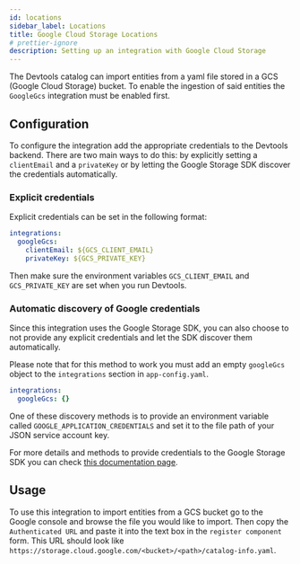 ```yaml
---
id: locations
sidebar_label: Locations
title: Google Cloud Storage Locations
# prettier-ignore
description: Setting up an integration with Google Cloud Storage
---
```


The Devtools catalog can import entities from a yaml file stored in a GCS
(Google Cloud Storage) bucket. To enable the ingestion of said entities the
`GoogleGcs` integration must be enabled first.

## Configuration

To configure the integration add the appropriate credentials to the Devtools
backend. There are two main ways to do this: by explicitly setting a
`clientEmail` and a `privateKey` or by letting the Google Storage SDK discover
the credentials automatically.

### Explicit credentials

Explicit credentials can be set in the following format:

```yaml
integrations:
  googleGcs:
    clientEmail: ${GCS_CLIENT_EMAIL}
    privateKey: ${GCS_PRIVATE_KEY}
```

Then make sure the environment variables `GCS_CLIENT_EMAIL` and
`GCS_PRIVATE_KEY` are set when you run Devtools.

### Automatic discovery of Google credentials

Since this integration uses the Google Storage SDK, you can also choose to not
provide any explicit credentials and let the SDK discover them automatically.

Please note that for this method to work you must add an empty `googleGcs` object to the `integrations` section in `app-config.yaml`.

```yaml
integrations:
  googleGcs: {}
```

One of these discovery methods is to provide an environment variable called
`GOOGLE_APPLICATION_CREDENTIALS` and set it to the file path of your JSON
service account key.

For more details and methods to provide credentials to the Google Storage SDK
you can check [this documentation page][google gcs docs].

## Usage

To use this integration to import entities from a GCS bucket go to the Google
console and browse the file you would like to import. Then copy the
`Authenticated URL` and paste it into the text box in the `register component`
form. This URL should look like
`https://storage.cloud.google.com/<bucket>/<path>/catalog-info.yaml`.

[google gcs docs]: https://cloud.google.com/docs/authentication/production#auth-cloud-implicit-nodejs

